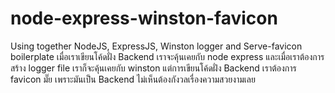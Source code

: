# node-express-winston-favicon
Using together NodeJS, ExpressJS, Winston logger and Serve-favicon boilerplate
เมื่อเราเขียนโค้ดฝั่ง Backend เราจะคุ้นเคยกับ node express และเมื่อเราต้องการสร้าง logger file เราก็จะคุ้นเคยกับ winston แต่การเขียนโค้ดฝั่ง Backend เราต้องการ favicon มั๊ย เพราะมันเป็น Backend ไม่เห็นต้องกังวลเรื่องความสวยงามเลย
